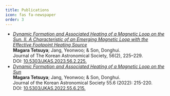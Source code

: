 ```yaml
---
title: Publications
icon: fas fa-newspaper
order: 3
---
```


- _[Dynamic Formation and Associated Heating of a Magnetic Loop on the Sun. II. A Characteristic of an Emerging Magnetic Loop with the Effective Footpoint Heating Source](https://ui.adsabs.harvard.edu/abs/2023JKAS...56..225M/abstract)_ \
  **Magara Tetsuya**; Jang, Yeonwoo; & Son, Donghui. \
  Journal of The Korean Astronomical Society, 56(2), 225–229. \
  DOI: [10.5303/JKAS.2023.56.2.225.](https://doi.org/10.5303/JKAS.2023.56.2.225)
- _[Dynamic Formation and Associated Heating of a Magnetic Loop on the Sun](https://ui.adsabs.harvard.edu/abs/2022JKAS...55..215M/abstract)_ \
  **Magara Tetsuya**; Jang, Yeonwoo; & Son, Donghui. \
  Journal of the Korean Astronomical Society 55.6 (2022): 215-220. \
  DOI: [10.5303/JKAS.2022.55.6.215.](https://doi.org/10.5303/JKAS.2022.55.6.215)
